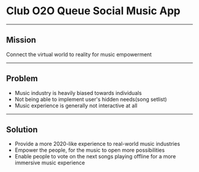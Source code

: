 # Club O2O Queue Social Music App

---

## Mission

Connect the virtual world to reality for music empowerment

---

## Problem

- Music industry is heavily biased towards individuals
- Not being able to implement user's hidden needs(song setlist)
- Music experience is generally not interactive at all

---

## Solution

- Provide a more 2020-like experience to real-world music industries
- Empower the people, for the music to open more possibilities
- Enable people to vote on the next songs playing offline for a more immersive music experience
